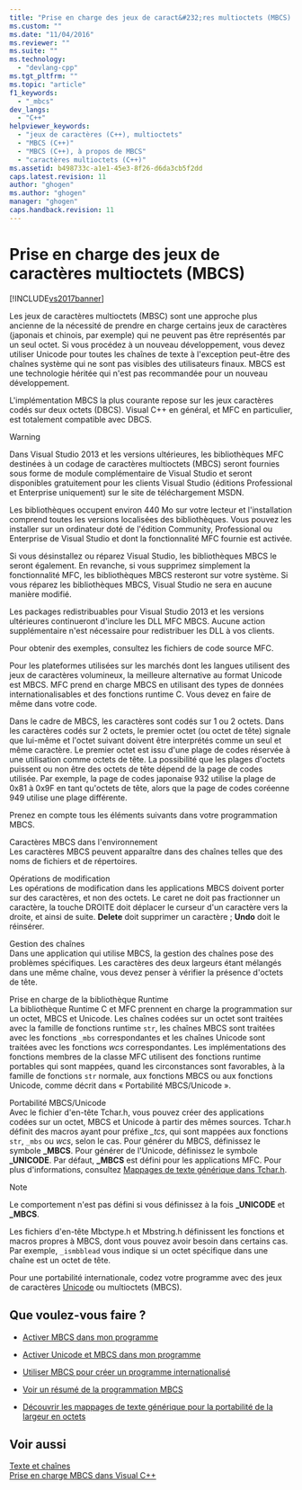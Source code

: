 ```yaml
---
title: "Prise en charge des jeux de caract&#232;res multioctets (MBCS) | Microsoft Docs"
ms.custom: ""
ms.date: "11/04/2016"
ms.reviewer: ""
ms.suite: ""
ms.technology: 
  - "devlang-cpp"
ms.tgt_pltfrm: ""
ms.topic: "article"
f1_keywords: 
  - "_mbcs"
dev_langs: 
  - "C++"
helpviewer_keywords: 
  - "jeux de caractères (C++), multioctets"
  - "MBCS (C++)"
  - "MBCS (C++), à propos de MBCS"
  - "caractères multioctets (C++)"
ms.assetid: b498733c-a1e1-45e3-8f26-d6da3cb5f2dd
caps.latest.revision: 11
author: "ghogen"
ms.author: "ghogen"
manager: "ghogen"
caps.handback.revision: 11
---
```

# Prise en charge des jeux de caract&#232;res multioctets (MBCS)
[!INCLUDE[vs2017banner](../assembler/inline/includes/vs2017banner.md)]

Les jeux de caractères multioctets \(MBSC\) sont une approche plus ancienne de la nécessité de prendre en charge certains jeux de caractères \(japonais et chinois, par exemple\) qui ne peuvent pas être représentés par un seul octet.  Si vous procédez à un nouveau développement, vous devez utiliser Unicode pour toutes les chaînes de texte à l'exception peut\-être des chaînes système qui ne sont pas visibles des utilisateurs finaux.  MBCS est une technologie héritée qui n'est pas recommandée pour un nouveau développement.  
  
 L'implémentation MBCS la plus courante repose sur les jeux caractères codés sur deux octets \(DBCS\).  Visual C\+\+ en général, et MFC en particulier, est totalement compatible avec DBCS.  
  
> [!WARNING]
>  Dans Visual Studio 2013 et les versions ultérieures, les bibliothèques MFC destinées à un codage de caractères multioctets \(MBCS\) seront fournies sous forme de module complémentaire de Visual Studio et seront disponibles gratuitement pour les clients Visual Studio \(éditions Professional et Enterprise uniquement\) sur le site de téléchargement MSDN.  
>   
>  Les bibliothèques occupent environ 440 Mo sur votre lecteur et l'installation comprend toutes les versions localisées des bibliothèques.  Vous pouvez les installer sur un ordinateur doté de l'édition Community, Professional ou Enterprise de Visual Studio et dont la fonctionnalité MFC fournie est activée.  
>   
>  Si vous désinstallez ou réparez Visual Studio, les bibliothèques MBCS le seront également.  En revanche, si vous supprimez simplement la fonctionnalité MFC, les bibliothèques MBCS resteront sur votre système.  Si vous réparez les bibliothèques MBCS, Visual Studio ne sera en aucune manière modifié.  
>   
>  Les packages redistribuables pour Visual Studio 2013 et les versions ultérieures continueront d'inclure les DLL MFC MBCS.  Aucune action supplémentaire n'est nécessaire pour redistribuer les DLL à vos clients.  
  
 Pour obtenir des exemples, consultez les fichiers de code source MFC.  
  
 Pour les plateformes utilisées sur les marchés dont les langues utilisent des jeux de caractères volumineux, la meilleure alternative au format Unicode est MBCS.  MFC prend en charge MBCS en utilisant des types de données internationalisables et des fonctions runtime C.  Vous devez en faire de même dans votre code.  
  
 Dans le cadre de MBCS, les caractères sont codés sur 1 ou 2 octets.  Dans les caractères codés sur 2 octets, le premier octet \(ou octet de tête\) signale que lui\-même et l'octet suivant doivent être interprétés comme un seul et même caractère.  Le premier octet est issu d'une plage de codes réservée à une utilisation comme octets de tête.  La possibilité que les plages d'octets puissent ou non être des octets de tête dépend de la page de codes utilisée.  Par exemple, la page de codes japonaise 932 utilise la plage de 0x81 à 0x9F en tant qu'octets de tête, alors que la page de codes coréenne 949 utilise une plage différente.  
  
 Prenez en compte tous les éléments suivants dans votre programmation MBCS.  
  
 Caractères MBCS dans l'environnement  
 Les caractères MBCS peuvent apparaître dans des chaînes telles que des noms de fichiers et de répertoires.  
  
 Opérations de modification  
 Les opérations de modification dans les applications MBCS doivent porter sur des caractères, et non des octets.  Le caret ne doit pas fractionner un caractère, la touche DROITE doit déplacer le curseur d'un caractère vers la droite, et ainsi de suite.  **Delete** doit supprimer un caractère ; **Undo** doit le réinsérer.  
  
 Gestion des chaînes  
 Dans une application qui utilise MBCS, la gestion des chaînes pose des problèmes spécifiques.  Les caractères des deux largeurs étant mélangés dans une même chaîne, vous devez penser à vérifier la présence d'octets de tête.  
  
 Prise en charge de la bibliothèque Runtime  
 La bibliothèque Runtime C et MFC prennent en charge la programmation sur un octet, MBCS et Unicode.  Les chaînes codées sur un octet sont traitées avec la famille de fonctions runtime `str`, les chaînes MBCS sont traitées avec les fonctions `_mbs` correspondantes et les chaînes Unicode sont traitées avec les fonctions *wcs* correspondantes.  Les implémentations des fonctions membres de la classe MFC utilisent des fonctions runtime portables qui sont mappées, quand les circonstances sont favorables, à la famille de fonctions `str` normale, aux fonctions MBCS ou aux fonctions Unicode, comme décrit dans « Portabilité MBCS\/Unicode ».  
  
 Portabilité MBCS\/Unicode  
 Avec le fichier d'en\-tête Tchar.h, vous pouvez créer des applications codées sur un octet, MBCS et Unicode à partir des mêmes sources.  Tchar.h définit des macros ayant pour préfixe *\_tcs*, qui sont mappées aux fonctions `str`, `_mbs` ou *wcs*, selon le cas.  Pour générer du MBCS, définissez le symbole **\_MBCS**.  Pour générer de l'Unicode, définissez le symbole **\_UNICODE**.  Par défaut, **\_MBCS** est défini pour les applications MFC.  Pour plus d'informations, consultez [Mappages de texte générique dans Tchar.h](../text/generic-text-mappings-in-tchar-h.md).  
  
> [!NOTE]
>  Le comportement n'est pas défini si vous définissez à la fois **\_UNICODE** et **\_MBCS**.  
  
 Les fichiers d'en\-tête Mbctype.h et Mbstring.h définissent les fonctions et macros propres à MBCS, dont vous pouvez avoir besoin dans certains cas.  Par exemple, `_ismbblead` vous indique si un octet spécifique dans une chaîne est un octet de tête.  
  
 Pour une portabilité internationale, codez votre programme avec des jeux de caractères [Unicode](../text/support-for-unicode.md) ou multioctets \(MBCS\).  
  
## Que voulez\-vous faire ?  
  
-   [Activer MBCS dans mon programme](../text/international-enabling.md)  
  
-   [Activer Unicode et MBCS dans mon programme](../text/internationalization-strategies.md)  
  
-   [Utiliser MBCS pour créer un programme internationalisé](../text/mbcs-programming-tips.md)  
  
-   [Voir un résumé de la programmation MBCS](../text/mbcs-programming-tips.md)  
  
-   [Découvrir les mappages de texte générique pour la portabilité de la largeur en octets](../text/generic-text-mappings-in-tchar-h.md)  
  
## Voir aussi  
 [Texte et chaînes](../text/text-and-strings-in-visual-cpp.md)   
 [Prise en charge MBCS dans Visual C\+\+](../text/mbcs-support-in-visual-cpp.md)